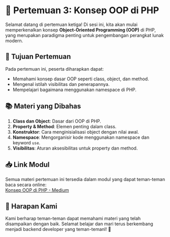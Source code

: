 # 📝 Pertemuan 3: Konsep OOP di PHP

Selamat datang di pertemuan ketiga! Di sesi ini, kita akan mulai memperkenalkan konsep **Object-Oriented Programming (OOP)** di PHP, yang merupakan paradigma penting untuk pengembangan perangkat lunak modern.

## 🎯 Tujuan Pertemuan

Pada pertemuan ini, peserta diharapkan dapat:

-   Memahami konsep dasar OOP seperti class, object, dan method.
-   Mengenal istilah visibilitas dan penerapannya.
-   Mempelajari bagaimana menggunakan namespace di PHP.

## 📚 Materi yang Dibahas

1. **Class dan Object**: Dasar dari OOP di PHP.
2. **Property & Method**: Elemen penting dalam class.
3. **Konstruktor**: Cara menginisialisasi object dengan nilai awal.
4. **Namespace**: Mengorganisir kode menggunakan namespace dan keyword `use`.
5. **Visibilitas**: Aturan aksesibilitas untuk property dan method.

## 📥 Link Modul

Semua materi pertemuan ini tersedia dalam modul yang dapat teman-teman baca secara online:  
[Konsep OOP di PHP - Medium](https://medium.com/amcc-amikom/pengenalan-object-oriented-programming-pada-bahasa-php-ef17fa7663ab)

## 🌟 Harapan Kami

Kami berharap teman-teman dapat memahami materi yang telah disampaikan dengan baik. Selamat belajar dan mari terus berkembang menjadi backend developer yang teman-temanl! 🚀
